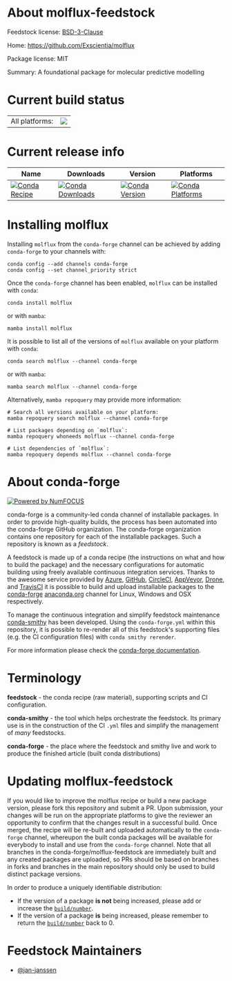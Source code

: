 About molflux-feedstock
=======================

Feedstock license: [BSD-3-Clause](https://github.com/conda-forge/molflux-feedstock/blob/main/LICENSE.txt)

Home: https://github.com/Exscientia/molflux

Package license: MIT

Summary: A foundational package for molecular predictive modelling

Current build status
====================


<table><tr><td>All platforms:</td>
    <td>
      <a href="https://dev.azure.com/conda-forge/feedstock-builds/_build/latest?definitionId=22302&branchName=main">
        <img src="https://dev.azure.com/conda-forge/feedstock-builds/_apis/build/status/molflux-feedstock?branchName=main">
      </a>
    </td>
  </tr>
</table>

Current release info
====================

| Name | Downloads | Version | Platforms |
| --- | --- | --- | --- |
| [![Conda Recipe](https://img.shields.io/badge/recipe-molflux-green.svg)](https://anaconda.org/conda-forge/molflux) | [![Conda Downloads](https://img.shields.io/conda/dn/conda-forge/molflux.svg)](https://anaconda.org/conda-forge/molflux) | [![Conda Version](https://img.shields.io/conda/vn/conda-forge/molflux.svg)](https://anaconda.org/conda-forge/molflux) | [![Conda Platforms](https://img.shields.io/conda/pn/conda-forge/molflux.svg)](https://anaconda.org/conda-forge/molflux) |

Installing molflux
==================

Installing `molflux` from the `conda-forge` channel can be achieved by adding `conda-forge` to your channels with:

```
conda config --add channels conda-forge
conda config --set channel_priority strict
```

Once the `conda-forge` channel has been enabled, `molflux` can be installed with `conda`:

```
conda install molflux
```

or with `mamba`:

```
mamba install molflux
```

It is possible to list all of the versions of `molflux` available on your platform with `conda`:

```
conda search molflux --channel conda-forge
```

or with `mamba`:

```
mamba search molflux --channel conda-forge
```

Alternatively, `mamba repoquery` may provide more information:

```
# Search all versions available on your platform:
mamba repoquery search molflux --channel conda-forge

# List packages depending on `molflux`:
mamba repoquery whoneeds molflux --channel conda-forge

# List dependencies of `molflux`:
mamba repoquery depends molflux --channel conda-forge
```


About conda-forge
=================

[![Powered by
NumFOCUS](https://img.shields.io/badge/powered%20by-NumFOCUS-orange.svg?style=flat&colorA=E1523D&colorB=007D8A)](https://numfocus.org)

conda-forge is a community-led conda channel of installable packages.
In order to provide high-quality builds, the process has been automated into the
conda-forge GitHub organization. The conda-forge organization contains one repository
for each of the installable packages. Such a repository is known as a *feedstock*.

A feedstock is made up of a conda recipe (the instructions on what and how to build
the package) and the necessary configurations for automatic building using freely
available continuous integration services. Thanks to the awesome service provided by
[Azure](https://azure.microsoft.com/en-us/services/devops/), [GitHub](https://github.com/),
[CircleCI](https://circleci.com/), [AppVeyor](https://www.appveyor.com/),
[Drone](https://cloud.drone.io/welcome), and [TravisCI](https://travis-ci.com/)
it is possible to build and upload installable packages to the
[conda-forge](https://anaconda.org/conda-forge) [anaconda.org](https://anaconda.org/)
channel for Linux, Windows and OSX respectively.

To manage the continuous integration and simplify feedstock maintenance
[conda-smithy](https://github.com/conda-forge/conda-smithy) has been developed.
Using the ``conda-forge.yml`` within this repository, it is possible to re-render all of
this feedstock's supporting files (e.g. the CI configuration files) with ``conda smithy rerender``.

For more information please check the [conda-forge documentation](https://conda-forge.org/docs/).

Terminology
===========

**feedstock** - the conda recipe (raw material), supporting scripts and CI configuration.

**conda-smithy** - the tool which helps orchestrate the feedstock.
                   Its primary use is in the construction of the CI ``.yml`` files
                   and simplify the management of *many* feedstocks.

**conda-forge** - the place where the feedstock and smithy live and work to
                  produce the finished article (built conda distributions)


Updating molflux-feedstock
==========================

If you would like to improve the molflux recipe or build a new
package version, please fork this repository and submit a PR. Upon submission,
your changes will be run on the appropriate platforms to give the reviewer an
opportunity to confirm that the changes result in a successful build. Once
merged, the recipe will be re-built and uploaded automatically to the
`conda-forge` channel, whereupon the built conda packages will be available for
everybody to install and use from the `conda-forge` channel.
Note that all branches in the conda-forge/molflux-feedstock are
immediately built and any created packages are uploaded, so PRs should be based
on branches in forks and branches in the main repository should only be used to
build distinct package versions.

In order to produce a uniquely identifiable distribution:
 * If the version of a package **is not** being increased, please add or increase
   the [``build/number``](https://docs.conda.io/projects/conda-build/en/latest/resources/define-metadata.html#build-number-and-string).
 * If the version of a package **is** being increased, please remember to return
   the [``build/number``](https://docs.conda.io/projects/conda-build/en/latest/resources/define-metadata.html#build-number-and-string)
   back to 0.

Feedstock Maintainers
=====================

* [@jan-janssen](https://github.com/jan-janssen/)

